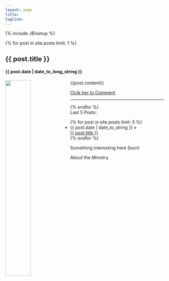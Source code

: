 ```yaml
---
layout: page
title:
tagline: 
---
```

{% include JB/setup %}

<div class="row-fluid">
	<div class="span12">  
		{% for post in site.posts limit: 1 %}
			<h2>{{ post.title }}</h2>
			<h4>{{ post.date | date_to_long_string }}</h4>
			<p>
			<img src="{{post.image}}" width="40%" style="float:left;margin:0 5px 0 0;" />
			{{post.content}}
			</p>
			<a href="{{ BASE_PATH }}{{ post.url }}">Clcik her to Comment</a>
			<hr>
		{% endfor %}
	</div>
</div>

<div class="row-fluid">  
	<div class="span4">
		Last 5 Posts:
		<ul class="posts">
			{% for post in site.posts limit: 5 %}
			<li>
				<span>{{ post.date | date_to_string }}</span> &raquo; <br> <a href="{{ BASE_PATH }}{{ post.url }}">{{ post.title }}</a></li>
			{% endfor %}
		</ul>
	</div>  
	<div class="span4">
		<p>Something interesting here Soon!</p>
	</div>  
	<div class="span4">
		<p>About the Ministry</p>
	</div>  
</div> 

